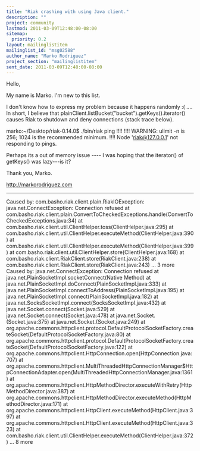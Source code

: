 ```yaml
---
title: "Riak crashing with using Java client."
description: ""
project: community
lastmod: 2011-03-09T12:48:00-08:00
sitemap:
  priority: 0.2
layout: mailinglistitem
mailinglist_id: "msg02588"
author_name: "Marko Rodriguez"
project_section: "mailinglistitem"
sent_date: 2011-03-09T12:48:00-08:00
---
```



Hello,

My name is Marko. I'm new to this list.

I don't know how to express my problem because it happens randomly :( .... In 
short, I believe that plainClient.listBucket("bucket").getKeys().iterator() 
causes Riak to shutdown and deny connections (stack trace below). 

marko:~/Desktop/riak-0.14.0$ ./bin/riak ping
!!!!
!!!! WARNING: ulimit -n is 256; 1024 is the recommended minimum.
!!!!
Node 'riak@127.0.0.1' not responding to pings.


Perhaps its a out of memory issue ---- I was hoping that the iterator() of 
getKeys() was lazy---is it?

Thank you,
Marko.

http://markorodriguez.com

------------------------------------

Caused by: com.basho.riak.client.plain.RiakIOException: 
java.net.ConnectException: Connection refused
 at 
com.basho.riak.client.plain.ConvertToCheckedExceptions.handle(ConvertToCheckedExceptions.java:34)
 at com.basho.riak.client.util.ClientHelper.toss(ClientHelper.java:295)
 at 
com.basho.riak.client.util.ClientHelper.executeMethod(ClientHelper.java:390)
 at 
com.basho.riak.client.util.ClientHelper.executeMethod(ClientHelper.java:399)
 at com.basho.riak.client.util.ClientHelper.store(ClientHelper.java:168)
 at com.basho.riak.client.RiakClient.store(RiakClient.java:238)
 at com.basho.riak.client.RiakClient.store(RiakClient.java:243)
 ... 3 more
Caused by: java.net.ConnectException: Connection refused
 at java.net.PlainSocketImpl.socketConnect(Native Method)
 at java.net.PlainSocketImpl.doConnect(PlainSocketImpl.java:333)
 at java.net.PlainSocketImpl.connectToAddress(PlainSocketImpl.java:195)
 at java.net.PlainSocketImpl.connect(PlainSocketImpl.java:182)
 at java.net.SocksSocketImpl.connect(SocksSocketImpl.java:432)
 at java.net.Socket.connect(Socket.java:529)
 at java.net.Socket.connect(Socket.java:478)
 at java.net.Socket.(Socket.java:375)
 at java.net.Socket.(Socket.java:249)
 at 
org.apache.commons.httpclient.protocol.DefaultProtocolSocketFactory.createSocket(DefaultProtocolSocketFactory.java:80)
 at 
org.apache.commons.httpclient.protocol.DefaultProtocolSocketFactory.createSocket(DefaultProtocolSocketFactory.java:122)
 at 
org.apache.commons.httpclient.HttpConnection.open(HttpConnection.java:707)
 at 
org.apache.commons.httpclient.MultiThreadedHttpConnectionManager$HttpConnectionAdapter.open(MultiThreadedHttpConnectionManager.java:1361)
 at 
org.apache.commons.httpclient.HttpMethodDirector.executeWithRetry(HttpMethodDirector.java:387)
 at 
org.apache.commons.httpclient.HttpMethodDirector.executeMethod(HttpMethodDirector.java:171)
 at 
org.apache.commons.httpclient.HttpClient.executeMethod(HttpClient.java:397)
 at 
org.apache.commons.httpclient.HttpClient.executeMethod(HttpClient.java:323)
 at 
com.basho.riak.client.util.ClientHelper.executeMethod(ClientHelper.java:372)
 ... 8 more
